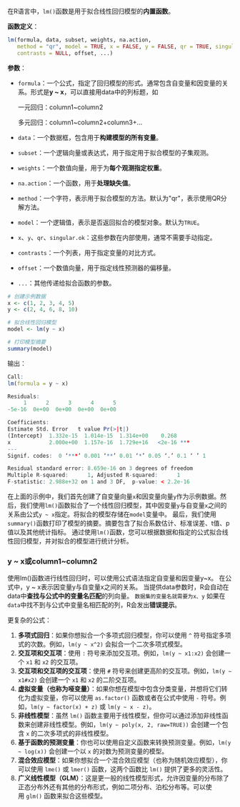 在R语言中，`lm()`函数是用于拟合线性回归模型的**内置函数**。

**函数定义**：
```R
lm(formula, data, subset, weights, na.action,
   method = "qr", model = TRUE, x = FALSE, y = FALSE, qr = TRUE, singular.ok = TRUE,
   contrasts = NULL, offset, ...)
```

**参数**：
- `formula`：一个公式，指定了回归模型的形式。通常包含自变量和因变量的关系。形式是**y ~ x**，可以直接用data中的列标题，如
 
	一元回归：column1~column2

	多元回归：column1~column2+column3+...

- `data`：一个数据框，包含用于**构建模型的所有变量**。

- `subset`：一个逻辑向量或表达式，用于指定用于拟合模型的子集观测。

- `weights`：一个数值向量，用于为**每个观测指定权重**。

- `na.action`：一个函数，用于**处理缺失值**。

- `method`：一个字符，表示用于拟合模型的方法。默认为"qr"，表示使用QR分解方法。

- `model`：一个逻辑值，表示是否返回拟合的模型对象。默认为`TRUE`。

- `x`、`y`、`qr`、`singular.ok`：这些参数在内部使用，通常不需要手动指定。

- `contrasts`：一个列表，用于指定变量的对比方式。

- `offset`：一个数值向量，用于指定线性预测器的偏移量。

- `...`：其他传递给拟合函数的参数。

```R
# 创建示例数据
x <- c(1, 2, 3, 4, 5)
y <- c(2, 4, 6, 8, 10)

# 拟合线性回归模型
model <- lm(y ~ x)

# 打印模型摘要
summary(model)
```

输出：
```r
Call:
lm(formula = y ~ x)

Residuals:
     1      2      3      4      5 
-5e-16  0e+00  0e+00  0e+00  0e+00 

Coefficients:
Estimate Std. Error   t value Pr(>|t|)    
(Intercept)  1.332e-15  1.014e-15  1.314e+00    0.268    
x            2.000e+00  1.157e-16  1.729e+16   <2e-16 ***
---
Signif. codes:  0 ‘***’ 0.001 ‘**’ 0.01 ‘*’ 0.05 ‘.’ 0.1 ‘ ’ 1

Residual standard error: 8.659e-16 on 3 degrees of freedom
Multiple R-squared:      1,	Adjusted R-squared:      1 
F-statistic: 2.988e+32 on 1 and 3 DF,  p-value: < 2.2e-16
```

在上面的示例中，我们首先创建了自变量向量`x`和因变量向量`y`作为示例数据。然后，我们使用`lm()`函数拟合了一个线性回归模型，其中因变量`y`与自变量`x`之间的关系由公式`y ~ x`指定。将拟合的模型存储在`model`变量中。
最后，我们使用`summary()`函数打印了模型的摘要。摘要包含了拟合系数估计、标准误差、t值、p值以及其他统计指标。
通过使用`lm()`函数，您可以根据数据和指定的公式拟合线性回归模型，并对拟合的模型进行统计分析。

### y ~ x或column1~column2
使用lm()函数进行线性回归时，可以使用公式语法指定自变量和因变量y~x。
在公式中，y ~ x表示因变量y与自变量x之间的关系。
当提供data参数时，R会自动在data中**查找与公式中的变量名匹配**的列向量。
`数据集的变量名就需要为x、y`
如果在`data`中找不到与公式中变量名相匹配的列，R会发出**错误提示**。

更复杂的公式：
1. **多项式回归**：如果你想拟合一个多项式回归模型，你可以使用 `^` 符号指定多项式的次数。例如，`lm(y ~ x^2)` 会拟合一个二次多项式模型。
2. **交互项和交互项**：使用 `:` 符号来添加交互项。例如，`lm(y ~ x1:x2)` 会创建一个 `x1` 和 `x2` 的交互项。
3. **交互项和交互项的交互项**：使用 `#` 符号来创建更高阶的交互项。例如，`lm(y ~ x1#x2)` 会创建一个 `x1` 和 `x2` 的二阶交互项。
4. **虚拟变量（也称为哑变量）**：如果你想在模型中包含分类变量，并想将它们转化为虚拟变量，你可以使用 `as.factor()` 函数或者在公式中使用 `-` 符号。例如，`lm(y ~ factor(x) + z)` 或 `lm(y ~ x - z)`。
5. **非线性模型**：虽然 `lm()` 函数主要用于线性模型，但你可以通过添加非线性函数来创建非线性模型。例如，`lm(y ~ poly(x, 2, raw=TRUE))` 会创建一个包含 `x` 的二次多项式的非线性模型。
6. **基于函数的预测变量**：你也可以使用自定义函数来转换预测变量。例如，`lm(y ~ log(x))` 会创建一个以 `x` 的对数为预测变量的模型。
7. **混合效应模型**：如果你想拟合一个混合效应模型（也称为随机效应模型），你可以使用 `lme()` 或 `lmer()` 函数，这两个函数比 `lm()` 提供了更多的灵活性。
8. **广义线性模型（GLM）**：这是更一般的线性模型形式，允许因变量的分布除了正态分布外还有其他的分布形式，例如二项分布、泊松分布等。可以使用 `glm()` 函数来拟合这些模型。
